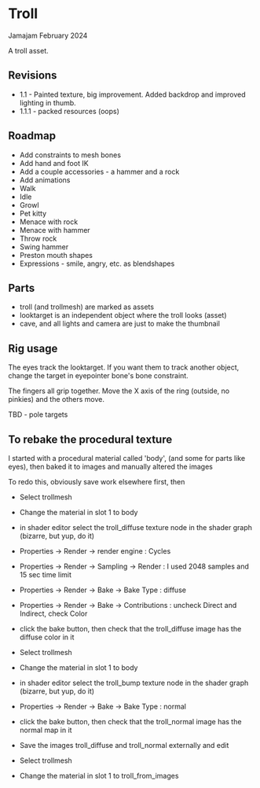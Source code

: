 # Troll

Jamajam February 2024

A troll asset. 

## Revisions

 * 1.1  - Painted texture, big improvement. Added backdrop and improved lighting in thumb. 
 * 1.1.1 - packed resources (oops)

## Roadmap

 * Add constraints to mesh bones
 * Add hand and foot IK
 * Add a couple accessories - a hammer and a rock
 * Add animations
  * Walk
  * Idle
  * Growl
  * Pet kitty
  * Menace with rock
  * Menace with hammer
  * Throw rock
  * Swing hammer
  * Preston mouth shapes
  * Expressions - smile, angry, etc. as blendshapes
 
## Parts
 
 * troll (and trollmesh) are marked as assets
 * looktarget is an independent object where the troll looks (asset)
 * cave, and all lights and camera are just to make the thumbnail

## Rig usage

The eyes track the looktarget. If you want them to track another object, change the target in eyepointer bone's bone constraint.

The fingers all grip together. Move the X axis of the ring (outside, no pinkies) and the others move.


TBD - pole targets

## To rebake the procedural texture

I started with a procedural material called 'body', (and some for parts like eyes),
then baked it to images and manually altered the images

To redo this, obviously save work elsewhere first, then 

* Select trollmesh
* Change the material in slot 1 to body
* in shader editor select the troll_diffuse texture node in the shader graph (bizarre, but yup, do it)

* Properties -> Render -> render engine : Cycles
* Properties -> Render -> Sampling -> Render : I used 2048 samples and 15 sec time limit
* Properties -> Render -> Bake -> Bake Type : diffuse
* Properties -> Render -> Bake -> Contributions : uncheck Direct and Indirect, check Color
* click the bake button, then check that the troll_diffuse image has the diffuse color in it

* Select trollmesh
* Change the material in slot 1 to body
* in shader editor select the troll_bump texture node in the shader graph (bizarre, but yup, do it)
* Properties -> Render -> Bake -> Bake Type : normal
* click the bake button, then check that the troll_normal image has the normal map in it

* Save the images troll_diffuse and troll_normal externally and edit
* Select trollmesh
* Change the material in slot 1 to troll_from_images




